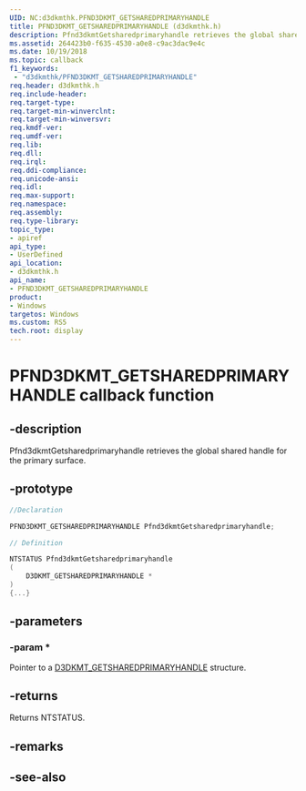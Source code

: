 ```yaml
---
UID: NC:d3dkmthk.PFND3DKMT_GETSHAREDPRIMARYHANDLE
title: PFND3DKMT_GETSHAREDPRIMARYHANDLE (d3dkmthk.h)
description: Pfnd3dkmtGetsharedprimaryhandle retrieves the global shared handle for the primary surface.
ms.assetid: 264423b0-f635-4530-a0e8-c9ac3dac9e4c
ms.date: 10/19/2018
ms.topic: callback
f1_keywords:
 - "d3dkmthk/PFND3DKMT_GETSHAREDPRIMARYHANDLE"
req.header: d3dkmthk.h
req.include-header:
req.target-type:
req.target-min-winverclnt:
req.target-min-winversvr:
req.kmdf-ver:
req.umdf-ver:
req.lib:
req.dll:
req.irql: 
req.ddi-compliance:
req.unicode-ansi:
req.idl:
req.max-support:
req.namespace:
req.assembly:
req.type-library: 
topic_type: 
- apiref
api_type: 
- UserDefined
api_location: 
- d3dkmthk.h
api_name: 
- PFND3DKMT_GETSHAREDPRIMARYHANDLE
product:
- Windows
targetos: Windows
ms.custom: RS5
tech.root: display
---
```


# PFND3DKMT_GETSHAREDPRIMARYHANDLE callback function

## -description

Pfnd3dkmtGetsharedprimaryhandle retrieves the global shared handle for the primary surface.

## -prototype

```cpp
//Declaration

PFND3DKMT_GETSHAREDPRIMARYHANDLE Pfnd3dkmtGetsharedprimaryhandle; 

// Definition

NTSTATUS Pfnd3dkmtGetsharedprimaryhandle 
(
	D3DKMT_GETSHAREDPRIMARYHANDLE *
)
{...}

```

## -parameters

### -param * 

Pointer to a [D3DKMT_GETSHAREDPRIMARYHANDLE](ns-d3dkmthk-_d3dkmt_getsharedprimaryhandle.md) structure.

## -returns

Returns NTSTATUS.


## -remarks




## -see-also
